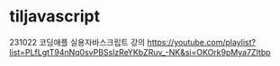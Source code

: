 # tiljavascript
231022 코딩애플 실용자바스크립트 강의
https://youtube.com/playlist?list=PLfLgtT94nNq0svPBSslzReYKbZRuv_-NK&si=OKOrk9pMya7ZItbp
